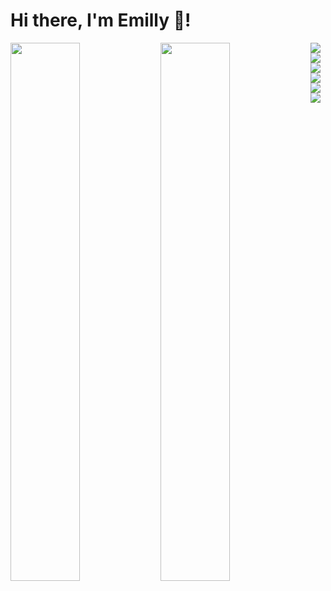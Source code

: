 # Hi there, I'm Emilly 👋! 

<img align="left" width="47%" src="https://github-readme-stats.vercel.app/api?username=njugunaemilly&show_icons=true&theme=synthwave">
<img align="left" width="47%" src="https://github-readme-stats.vercel.app/api/top-langs/?username=njugunaemilly&layout=compact">
<img align="left" src="https://img.shields.io/badge/javascript-%23323330.svg?style=for-the-badge&logo=javascript&logoColor=%23F7DF1E">
<img align="left" src="https://img.shields.io/badge/html5-%23E34F26.svg?style=for-the-badge&logo=html5&logoColor=white">
<img align="left" src="https://img.shields.io/badge/ruby-%23CC342D.svg?style=for-the-badge&logo=ruby&logoColor=white">
<img align="left" src="https://img.shields.io/badge/rails-%23CC0000.svg?style=for-the-badge&logo=ruby-on-rails&logoColor=white">
<img align="left" src="https://img.shields.io/badge/react-%2320232a.svg?style=for-the-badge&logo=react&logoColor=%2361DAFB">
<img align="left" src="https://img.shields.io/badge/css3-%231572B6.svg?style=for-the-badge&logo=css3&logoColor=white">
